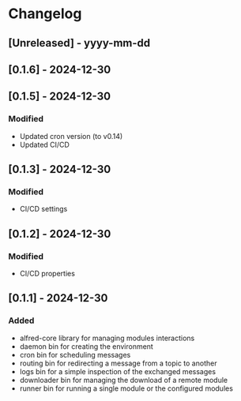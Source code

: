 # Changelog

## [Unreleased] - yyyy-mm-dd

## [0.1.6] - 2024-12-30

## [0.1.5] - 2024-12-30

### Modified
- Updated cron version (to v0.14)
- Updated CI/CD

## [0.1.3] - 2024-12-30

### Modified
- CI/CD settings

## [0.1.2] - 2024-12-30

### Modified
- CI/CD properties

## [0.1.1] - 2024-12-30

### Added

- alfred-core library for managing modules interactions
- daemon bin for creating the environment
- cron bin for scheduling messages
- routing bin for redirecting a message from a topic to another
- logs bin for a simple inspection of the exchanged messages
- downloader bin for managing the download of a remote module
- runner bin for running a single module or the configured modules
